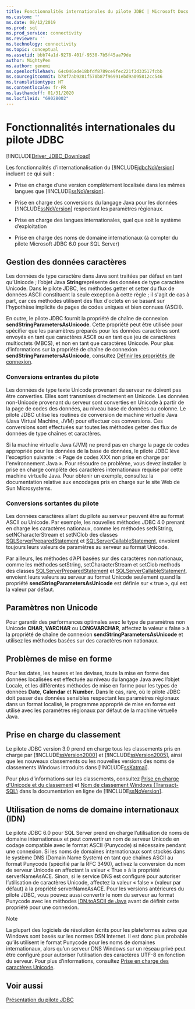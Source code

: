 ```yaml
---
title: Fonctionnalités internationales du pilote JDBC | Microsoft Docs
ms.custom: ''
ms.date: 08/12/2019
ms.prod: sql
ms.prod_service: connectivity
ms.reviewer: ''
ms.technology: connectivity
ms.topic: conceptual
ms.assetid: bbb74a1d-9278-401f-9530-7b5f45aa79de
author: MightyPen
ms.author: genemi
ms.openlocfilehash: 64c046ade18bfdf8789ce9fec221f3d33517fcbb
ms.sourcegitcommit: b78f7ab9281f570b87f96991ebd9a095812cc546
ms.translationtype: HT
ms.contentlocale: fr-FR
ms.lasthandoff: 01/31/2020
ms.locfileid: "69028002"
---
```

# <a name="international-features-of-the-jdbc-driver"></a>Fonctionnalités internationales du pilote JDBC
[!INCLUDE[Driver_JDBC_Download](../../includes/driver_jdbc_download.md)]

  Les fonctionnalités d’internationalisation du [!INCLUDE[jdbcNoVersion](../../includes/jdbcnoversion_md.md)] incluent ce qui suit :  
  
-   Prise en charge d’une version complètement localisée dans les mêmes langues que [!INCLUDE[ssNoVersion](../../includes/ssnoversion-md.md)].  
  
-   Prise en charge des conversions du langage Java pour les données [!INCLUDE[ssNoVersion](../../includes/ssnoversion-md.md)] respectant les paramètres régionaux.  
  
-   Prise en charge des langues internationales, quel que soit le système d’exploitation  
  
-   Prise en charge des noms de domaine internationaux (à compter du pilote Microsoft JDBC 6.0 pour SQL Server)  
  
## <a name="handling-of-character-data"></a>Gestion des données caractères  
 Les données de type caractère dans Java sont traitées par défaut en tant qu’Unicode ; l’objet Java **String**représente des données de type caractère Unicode. Dans le pilote JDBC, les méthodes getter et setter du flux de données ASCII constituent la seule exception à cette règle ; il s'agit de cas à part, car ces méthodes utilisent des flux d'octets en se basant sur l'hypothèse implicite de pages de codes uniques et bien connues (ASCII).  
  
 En outre, le pilote JDBC fournit la propriété de chaîne de connexion **sendStringParametersAsUnicode**. Cette propriété peut être utilisée pour spécifier que les paramètres préparés pour les données caractères sont envoyés en tant que caractères ASCII ou en tant que jeu de caractères multioctets (MBCS), et non en tant que caractères Unicode. Pour plus d’informations sur la propriété de chaîne de connexion **sendStringParametersAsUnicode**, consultez [Définir les propriétés de connexion](../../connect/jdbc/setting-the-connection-properties.md).  
  
### <a name="driver-incoming-conversions"></a>Conversions entrantes du pilote  
 Les données de type texte Unicode provenant du serveur ne doivent pas être converties. Elles sont transmises directement en Unicode. Les données non-Unicode provenant du serveur sont converties en Unicode à partir de la page de codes des données, au niveau base de données ou colonne. Le pilote JDBC utilise les routines de conversion de machine virtuelle Java (Java Virtual Machine, JVM) pour effectuer ces conversions. Ces conversions sont effectuées sur toutes les méthodes getter des flux de données de type chaînes et caractères.  
  
 Si la machine virtuelle Java (JVM) ne prend pas en charge la page de codes appropriée pour les données de la base de données, le pilote JDBC lève l'exception suivante : « Page de codes XXX non prise en charge par l'environnement Java ». Pour résoudre ce problème, vous devez installer la prise en charge complète des caractères internationaux requise par cette machine virtuelle Java. Pour obtenir un exemple, consultez la documentation relative aux encodages pris en charge sur le site Web de Sun Microsystems.  
  
### <a name="driver-outgoing-conversions"></a>Conversions sortantes du pilote  
 Les données caractères allant du pilote au serveur peuvent être au format ASCII ou Unicode. Par exemple, les nouvelles méthodes JDBC 4.0 prenant en charge les caractères nationaux, comme les méthodes setNString, setNCharacterStream et setNClob des classes [SQLServerPreparedStatement](../../connect/jdbc/reference/sqlserverpreparedstatement-class.md) et [SQLServerCallableStatement](../../connect/jdbc/reference/sqlservercallablestatement-class.md), envoient toujours leurs valeurs de paramètres au serveur au format Unicode.  
  
 Par ailleurs, les méthodes d’API basées sur des caractères non nationaux, comme les méthodes setString, setCharacterStream et setClob methods des classes [SQLServerPreparedStatement](../../connect/jdbc/reference/sqlserverpreparedstatement-class.md) et [SQLServerCallableStatement](../../connect/jdbc/reference/sqlservercallablestatement-class.md), envoient leurs valeurs au serveur au format Unicode seulement quand la propriété **sendStringParametersAsUnicode** est définie sur « true », qui est la valeur par défaut.  
  
## <a name="non-unicode-parameters"></a>Paramètres non Unicode  
 Pour garantir des performances optimales avec le type de paramètres non Unicode **CHAR**, **VARCHAR** ou **LONGVARCHAR**, affectez la valeur « false » à la propriété de chaîne de connexion **sendStringParametersAsUnicode** et utilisez les méthodes basées sur des caractères non nationaux.  
  
## <a name="formatting-issues"></a>Problèmes de mise en forme  
 Pour les dates, les heures et les devises, toute la mise en forme des données localisées est effectuée au niveau du langage Java avec l’objet Locale, et les différentes méthodes de mise en forme pour les types de données **Date**, **Calendar** et **Number**. Dans le cas, rare, où le pilote JDBC doit passer des données sensibles respectant les paramètres régionaux dans un format localisé, le programme approprié de mise en forme est utilisé avec les paramètres régionaux par défaut de la machine virtuelle Java.  
  
## <a name="collation-support"></a>Prise en charge du classement  
 Le pilote JDBC version 3.0 prend en charge tous les classements pris en charge par [!INCLUDE[ssVersion2000](../../includes/ssversion2000-md.md)] et [!INCLUDE[ssVersion2005](../../includes/ssversion2005-md.md)], ainsi que les nouveaux classements ou les nouvelles versions des noms de classements Windows introduits dans [!INCLUDE[ssKatmai](../../includes/sskatmai_md.md)].  
  
 Pour plus d’informations sur les classements, consultez [Prise en charge d’Unicode et du classement](https://go.microsoft.com/fwlink/?LinkId=131366) et [Nom de classement Windows (Transact-SQL)](https://go.microsoft.com/fwlink/?LinkId=131367) dans la documentation en ligne de [!INCLUDE[ssNoVersion](../../includes/ssnoversion-md.md)].  
  
## <a name="using-international-domain-names-idn"></a>Utilisation de noms de domaine internationaux (IDN)  
 Le pilote JDBC 6.0 pour SQL Server prend en charge l’utilisation de noms de domaine internationaux et peut convertir un nom de serveur Unicode en codage compatible avec le format ASCII (Punycode) si nécessaire pendant une connexion.  Si les noms de domaines internationaux sont stockés dans le système DNS (Domain Name System) en tant que chaînes ASCII au format Punycode (spécifié par la RFC 3490), activez la conversion du nom de serveur Unicode en affectant la valeur « True » à la propriété serverNameAsACE.  Sinon, si le service DNS est configuré pour autoriser l’utilisation de caractères Unicode, affectez la valeur « false » (valeur par défaut) à la propriété serverNameAsACE.  Pour les versions antérieures du pilote JDBC, vous pouvez aussi convertir le nom du serveur au format Punycode avec les méthodes [IDN.toASCII de Java](https://docs.oracle.com/javase/8/docs/api/java/net/IDN.html) avant de définir cette propriété pour une connexion.  
  
> [!NOTE]  
>  La plupart des logiciels de résolution écrits pour les plateformes autres que Windows sont basés sur les normes DSN Internet. Il est donc plus probable qu’ils utilisent le format Punycode pour les noms de domaines internationaux, alors qu’un serveur DNS Windows sur un réseau privé peut être configuré pour autoriser l’utilisation des caractères UTF-8 en fonction du serveur.  Pour plus d’informations, consultez [Prise en charge des caractères Unicode](https://technet.microsoft.com/library/cc738403(v=ws.10).aspx).  
  
## <a name="see-also"></a>Voir aussi  
 [Présentation du pilote JDBC](../../connect/jdbc/overview-of-the-jdbc-driver.md)  
  
  
